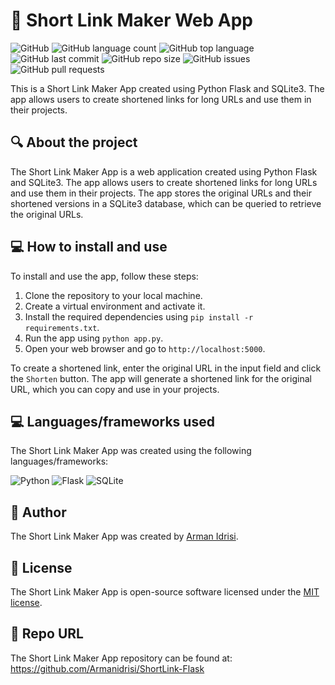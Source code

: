 # 🔗 Short Link Maker Web App

![GitHub](https://img.shields.io/github/license/Armanidrisi/ShortLink-Flask)
![GitHub language count](https://img.shields.io/github/languages/count/Armanidrisi/ShortLink-Flask)
![GitHub top language](https://img.shields.io/github/languages/top/Armanidrisi/ShortLink-Flask)
![GitHub last commit](https://img.shields.io/github/last-commit/Armanidrisi/ShortLink-Flask)
![GitHub repo size](https://img.shields.io/github/repo-size/Armanidrisi/ShortLink-Flask)
![GitHub issues](https://img.shields.io/github/issues/Armanidrisi/ShortLink-Flask)
![GitHub pull requests](https://img.shields.io/github/issues-pr/Armanidrisi/ShortLink-Flask)

This is a Short Link Maker App created using Python Flask and SQLite3. The app allows users to create shortened links for long URLs and use them in their projects.

## 🔍 About the project

The Short Link Maker App is a web application created using Python Flask and SQLite3. The app allows users to create shortened links for long URLs and use them in their projects. The app stores the original URLs and their shortened versions in a SQLite3 database, which can be queried to retrieve the original URLs.

## 💻 How to install and use

To install and use the app, follow these steps:

1. Clone the repository to your local machine.
2. Create a virtual environment and activate it.
3. Install the required dependencies using `pip install -r requirements.txt`.
4. Run the app using `python app.py`.
5. Open your web browser and go to `http://localhost:5000`.

To create a shortened link, enter the original URL in the input field and click the `Shorten` button. The app will generate a shortened link for the original URL, which you can copy and use in your projects.

## 💻 Languages/frameworks used

The Short Link Maker App was created using the following languages/frameworks:

![Python](https://img.shields.io/badge/Python-3.6%2B-blue)
![Flask](https://img.shields.io/badge/Flask-1.1.2-blue)
![SQLite](https://img.shields.io/badge/SQLite-3-blue)

## 👤 Author

The Short Link Maker App was created by [Arman Idrisi](https://github.com/Armanidrisi).

## 📄 License

The Short Link Maker App is open-source software licensed under the [MIT license](https://opensource.org/licenses/MIT).

## 🔗 Repo URL

The Short Link Maker App repository can be found at: https://github.com/Armanidrisi/ShortLink-Flask

